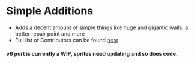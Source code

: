 # Simple Additions
* Adds a decent amount of simple things like huge and gigantic walls, a better repair point and more
* Full list of Contributors can be found [here](https://github.com/TheSaus/SimpleAdditions/blob/master/CONTRIBUTORS)
#### v6 port is currently a WIP, sprites need updating and so does code.
